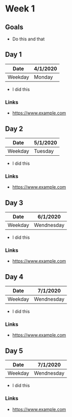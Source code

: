 # Week 1 
## Goals
- Do this and that

## Day 1
| Date    | 4/1/2020 |
|---------|----------|
| Weekday | Monday   |
- I did this

### Links

- https://www.example.com

## Day 2
| Date    | 5/1/2020 |
|---------|----------|
| Weekday | Tuesday  |
- I did this

### Links

- https://www.example.com

## Day 3
| Date    | 6/1/2020 |
|---------|----------|
| Weekday | Wendnesday  |
- I did this

### Links

- https://www.example.com

## Day 4
| Date    | 7/1/2020 |
|---------|----------|
| Weekday | Wendnesday  |
- I did this
### Links

- https://www.example.com

## Day 5
| Date    | 7/1/2020 |
|---------|----------|
| Weekday | Wendnesday  |
- I did this
### Links
- https://www.example.com
